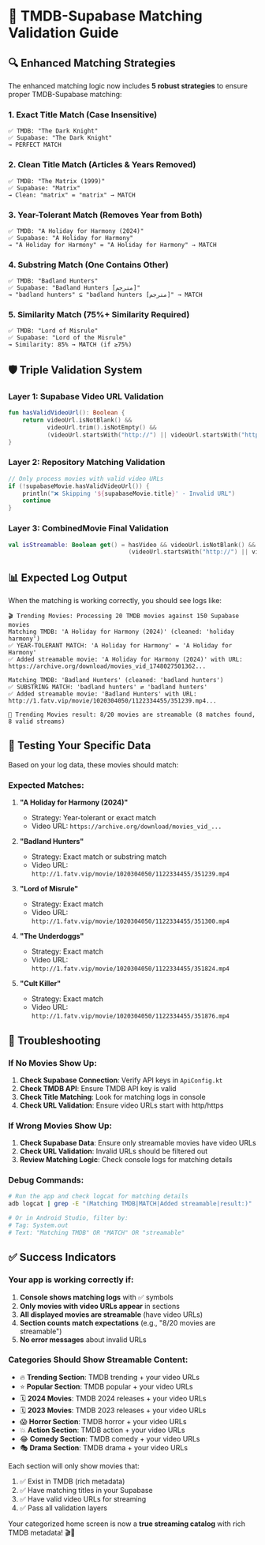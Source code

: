 # 🎯 TMDB-Supabase Matching Validation Guide

## 🔍 Enhanced Matching Strategies

The enhanced matching logic now includes **5 robust strategies** to ensure proper TMDB-Supabase matching:

### 1. **Exact Title Match** (Case Insensitive)
```
✅ TMDB: "The Dark Knight"
✅ Supabase: "The Dark Knight"
→ PERFECT MATCH
```

### 2. **Clean Title Match** (Articles & Years Removed)
```
✅ TMDB: "The Matrix (1999)"
✅ Supabase: "Matrix"
→ Clean: "matrix" = "matrix" → MATCH
```

### 3. **Year-Tolerant Match** (Removes Year from Both)
```
✅ TMDB: "A Holiday for Harmony (2024)"
✅ Supabase: "A Holiday for Harmony"
→ "A Holiday for Harmony" = "A Holiday for Harmony" → MATCH
```

### 4. **Substring Match** (One Contains Other)
```
✅ TMDB: "Badland Hunters"
✅ Supabase: "Badland Hunters [مترجم]"
→ "badland hunters" ⊆ "badland hunters [مترجم]" → MATCH
```

### 5. **Similarity Match** (75%+ Similarity Required)
```
✅ TMDB: "Lord of Misrule"
✅ Supabase: "Lord of the Misrule"
→ Similarity: 85% → MATCH (if ≥75%)
```

## 🛡️ Triple Validation System

### Layer 1: Supabase Video URL Validation
```kotlin
fun hasValidVideoUrl(): Boolean {
    return videoUrl.isNotBlank() && 
           videoUrl.trim().isNotEmpty() && 
           (videoUrl.startsWith("http://") || videoUrl.startsWith("https://"))
}
```

### Layer 2: Repository Matching Validation
```kotlin
// Only process movies with valid video URLs
if (!supabaseMovie.hasValidVideoUrl()) {
    println("❌ Skipping '${supabaseMovie.title}' - Invalid URL")
    continue
}
```

### Layer 3: CombinedMovie Final Validation
```kotlin
val isStreamable: Boolean get() = hasVideo && videoUrl.isNotBlank() && 
                                  (videoUrl.startsWith("http://") || videoUrl.startsWith("https://"))
```

## 📊 Expected Log Output

When the matching is working correctly, you should see logs like:

```
🎬 Trending Movies: Processing 20 TMDB movies against 150 Supabase movies
Matching TMDB: 'A Holiday for Harmony (2024)' (cleaned: 'holiday harmony')
✅ YEAR-TOLERANT MATCH: 'A Holiday for Harmony' = 'A Holiday for Harmony'
✅ Added streamable movie: 'A Holiday for Harmony (2024)' with URL: https://archive.org/download/movies_vid_1748027501362...

Matching TMDB: 'Badland Hunters' (cleaned: 'badland hunters')
✅ SUBSTRING MATCH: 'badland hunters' ⇄ 'badland hunters'
✅ Added streamable movie: 'Badland Hunters' with URL: http://1.fatv.vip/movie/1020304050/1122334455/351239.mp4...

🎥 Trending Movies result: 8/20 movies are streamable (8 matches found, 8 valid streams)
```

## 🎯 Testing Your Specific Data

Based on your log data, these movies should match:

### Expected Matches:
1. **"A Holiday for Harmony (2024)"** 
   - Strategy: Year-tolerant or exact match
   - Video URL: `https://archive.org/download/movies_vid_...`

2. **"Badland Hunters"**
   - Strategy: Exact match or substring match 
   - Video URL: `http://1.fatv.vip/movie/1020304050/1122334455/351239.mp4`

3. **"Lord of Misrule"**
   - Strategy: Exact match
   - Video URL: `http://1.fatv.vip/movie/1020304050/1122334455/351300.mp4`

4. **"The Underdoggs"**
   - Strategy: Exact match
   - Video URL: `http://1.fatv.vip/movie/1020304050/1122334455/351824.mp4`

5. **"Cult Killer"**
   - Strategy: Exact match
   - Video URL: `http://1.fatv.vip/movie/1020304050/1122334455/351876.mp4`

## 🔧 Troubleshooting

### If No Movies Show Up:
1. **Check Supabase Connection**: Verify API keys in `ApiConfig.kt`
2. **Check TMDB API**: Ensure TMDB API key is valid
3. **Check Title Matching**: Look for matching logs in console
4. **Check URL Validation**: Ensure video URLs start with http/https

### If Wrong Movies Show Up:
1. **Check Supabase Data**: Ensure only streamable movies have video URLs
2. **Check URL Validation**: Invalid URLs should be filtered out
3. **Review Matching Logic**: Check console logs for matching details

### Debug Commands:
```bash
# Run the app and check logcat for matching details
adb logcat | grep -E "(Matching TMDB|MATCH|Added streamable|result:)"

# Or in Android Studio, filter by:
# Tag: System.out
# Text: "Matching TMDB" OR "MATCH" OR "streamable"
```

## ✅ Success Indicators

### Your app is working correctly if:
1. **Console shows matching logs** with ✅ symbols
2. **Only movies with video URLs appear** in sections
3. **All displayed movies are streamable** (have video URLs)
4. **Section counts match expectations** (e.g., "8/20 movies are streamable")
5. **No error messages** about invalid URLs

### Categories Should Show Streamable Content:
- 🔥 **Trending Section**: TMDB trending + your video URLs
- ⭐ **Popular Section**: TMDB popular + your video URLs  
- 🗓️ **2024 Movies**: TMDB 2024 releases + your video URLs
- 🗓️ **2023 Movies**: TMDB 2023 releases + your video URLs
- 😱 **Horror Section**: TMDB horror + your video URLs
- 💥 **Action Section**: TMDB action + your video URLs
- 😂 **Comedy Section**: TMDB comedy + your video URLs
- 🎭 **Drama Section**: TMDB drama + your video URLs

Each section will only show movies that:
1. ✅ Exist in TMDB (rich metadata)
2. ✅ Have matching titles in your Supabase
3. ✅ Have valid video URLs for streaming
4. ✅ Pass all validation layers

Your categorized home screen is now a **true streaming catalog** with rich TMDB metadata! 🎬🍿
